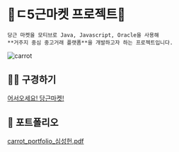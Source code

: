# 🥕ㄷ5근마켓 프로젝트🥕
```
당근 마켓을 모티브로 Java, Javascript, Oracle을 사용해
**거주지 중심 중고거래 플랫폼**을 개발하고자 하는 프로젝트입니다.
```

![carrot](https://s3.us-west-2.amazonaws.com/secure.notion-static.com/540f8277-a3e5-45b2-a5e4-5e14b8a19cb0/arori_gif.gif?X-Amz-Algorithm=AWS4-HMAC-SHA256&X-Amz-Credential=AKIAT73L2G45O3KS52Y5%2F20201203%2Fus-west-2%2Fs3%2Faws4_request&X-Amz-Date=20201203T122202Z&X-Amz-Expires=86400&X-Amz-Signature=c15d802d9691ff8001627a8420654401082b10bcbdc7eb8403a222480c9f1050&X-Amz-SignedHeaders=host&response-content-disposition=filename%20%3D%22arori_gif.gif%22)

## 👨‍🌾 구경하기

[어서오세요! 당근마켓!](http://www.sysout.co.kr/carrot_task/)

## 🚀 포트폴리오

[carrot_portfolio_심성헌.pdf](https://s3-us-west-2.amazonaws.com/secure.notion-static.com/957bbcef-a3d1-421a-981b-9ec9b380f535/carrot_portfolio_.pdf)
